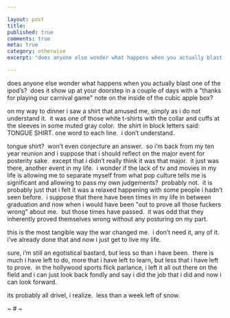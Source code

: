 ```yaml
---

layout: post
title: 
published: true
comments: true
meta: true
category: otherwise
excerpt: "does anyone else wonder what happens when you actually blast one of the ipod’s?  does it show up at your doorstep in a couple of days with a 'thanks for playing our carnival game' note on the inside of the cubic apple box?"

---
```


does anyone else wonder what happens when you actually blast one of the ipod’s?  does it show up at your doorstep in a couple of days with a "thanks for playing our carnival game" note on the inside of the cubic apple box?

on my way to dinner i saw a shirt that amused me, simply as i do not understand it.  it was one of those white t-shirts with the collar and cuffs at the sleeves in some muted gray color.  the shirt in block letters said: TONGUE SHIRT. one word to each line.  i don’t understand.  

tongue shirt?  won’t even conjecture an answer.  so i’m back from my ten year reunion and i suppose that i should reflect on the major event for posterity sake.  except that i didn’t really think it was that major.  it just was there, another event in my life.  i wonder if the lack of tv and movies in my life is allowing me to separate myself from what pop culture tells me is significant and allowing to pass my own judgements?  probably not.  it is probably just that i felt it was a relaxed happening with some people i hadn’t seen before.  i suppose that there have been times in my life in between graduation and now when i would have been "out to prove all those fuckers wrong" about me.  but those times have passed.  it was odd that they inherently proved themselves wrong without any posturing on my part.  

this is the most tangible way the war changed me.  i don’t need it, any of it.  i’ve already done that and now i just get to live my life.  

sure, i’m still an egotistical bastard, but less so than i have been.  there is much i have left to do, more that i have left to learn, but less that i have left to prove.  in the hollywood sports flick parlance, i left it all out there on the field and i can just look back fondly and say i did the job that i did and now i can look forward.  

its probably all drivel, i realize.  less than a week left of snow.

~ # ~